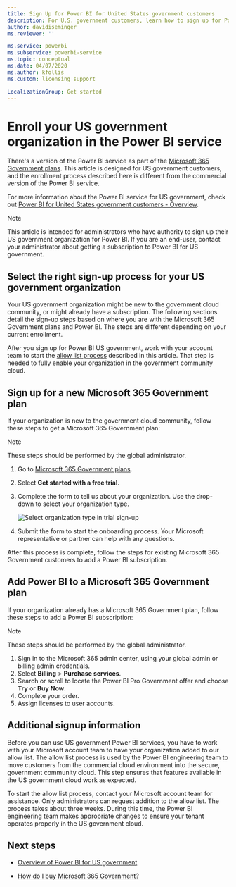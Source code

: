 ```yaml
---
title: Sign Up for Power BI for United States government customers
description: For U.S. government customers, learn how to sign up for Power BI is the government community cloud.
author: davidiseminger
ms.reviewer: ''

ms.service: powerbi
ms.subservice: powerbi-service
ms.topic: conceptual
ms.date: 04/07/2020
ms.author: kfollis
ms.custom: licensing support

LocalizationGroup: Get started
---
```

# Enroll your US government organization in the Power BI service

There's a version of the Power BI service as part of the [Microsoft 365 Government plans](https://www.microsoft.com/microsoft-365/government/compare-office-365-government-plans?rtc=1). This article is designed for US government customers, and the enrollment process described here is different from the commercial version of the Power BI service.

For more information about the Power BI service for US government, check out [Power BI for United States government customers - Overview](service-govus-overview.md).

> [!NOTE]
> This article is intended for administrators who have authority to sign up their US government organization for Power BI. If you are an end-user, contact your administrator about getting a subscription to Power BI for US government.
> 
> 

## Select the right sign-up process for your US government organization

Your US government organization might be new to the government cloud community, or might already have a subscription. The following sections detail the sign-up steps based on where you are with the Microsoft 365 Government plans and Power BI. The steps are different depending on your current enrollment.

After you sign up for Power BI US government, work with your account team to start the [allow list process](#additional-signup-information) described in this article. That step is needed to fully enable your organization in the government community cloud.

## Sign up for a new Microsoft 365 Government plan

If your organization is new to the government cloud community, follow these steps to get a Microsoft 365 Government plan:

> [!NOTE]
> These steps should be performed by the global administrator.
>

1. Go to [Microsoft 365 Government plans](https://products.office.com/government/office-365-web-services-for-government).
2. Select **Get started with a free trial**.
3. Complete the form to tell us about your organization. Use the drop-down to select your organization type.

   ![Select organization type in trial sign-up](media/service-govus-signup/gcc-trial-signup.png)

4. Submit the form to start the onboarding process. Your Microsoft representative or partner can help with any questions.

After this process is complete, follow the steps for existing Microsoft 365 Government customers to add a Power BI subscription.

## Add Power BI to a Microsoft 365 Government plan

If your organization already has a Microsoft 365 Government plan, follow these steps to add a Power BI subscription:

> [!NOTE]
> These steps should be performed by the global administrator.
> 
> 

1. Sign in to the Microsoft 365 admin center, using your global admin or billing admin credentials.
2. Select **Billing** > **Purchase services**.
4. Search or scroll to locate the Power BI Pro Government offer and choose **Try** or **Buy Now**.
5. Complete your order.
6. Assign licenses to user accounts.

## Additional signup information

Before you can use US government Power BI services, you have to work with your Microsoft account team to have your organization added to our allow list. The allow list process is used by the Power BI engineering team  to move customers from the commercial cloud environment into the secure, government community cloud. This step ensures that features available in the US government cloud work as expected. 

To start the allow list process, contact your Microsoft account team for assistance. Only administrators can request addition to the allow list. The process takes about three weeks. During this time, the Power BI engineering team makes appropriate changes to ensure your tenant operates properly in the US government cloud.


## Next steps

* [Overview of Power BI for US government](service-govus-overview.md)
- [How do I buy Microsoft 365 Government?](https://docs.microsoft.com/office365/servicedescriptions/office-365-platform-service-description/office-365-us-government/microsoft-365-government-how-to-buy#how-do-i-buy-microsoft-365-government)